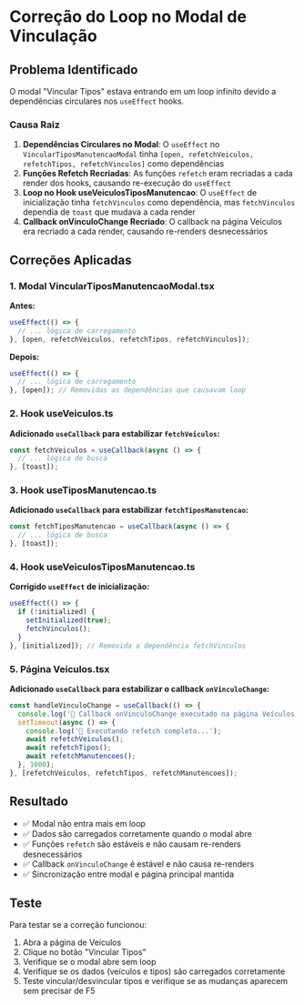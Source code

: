 # Correção do Loop no Modal de Vinculação

## Problema Identificado

O modal "Vincular Tipos" estava entrando em um loop infinito devido a dependências circulares nos `useEffect` hooks.

### Causa Raiz

1. **Dependências Circulares no Modal**: O `useEffect` no `VincularTiposManutencaoModal` tinha `[open, refetchVeiculos, refetchTipos, refetchVinculos]` como dependências
2. **Funções Refetch Recriadas**: As funções `refetch` eram recriadas a cada render dos hooks, causando re-execução do `useEffect`
3. **Loop no Hook useVeiculosTiposManutencao**: O `useEffect` de inicialização tinha `fetchVinculos` como dependência, mas `fetchVinculos` dependia de `toast` que mudava a cada render
4. **Callback onVinculoChange Recriado**: O callback na página Veículos era recriado a cada render, causando re-renders desnecessários

## Correções Aplicadas

### 1. Modal VincularTiposManutencaoModal.tsx

**Antes:**
```typescript
useEffect(() => {
  // ... lógica de carregamento
}, [open, refetchVeiculos, refetchTipos, refetchVinculos]);
```

**Depois:**
```typescript
useEffect(() => {
  // ... lógica de carregamento
}, [open]); // Removidas as dependências que causavam loop
```

### 2. Hook useVeiculos.ts

**Adicionado `useCallback` para estabilizar `fetchVeiculos`:**
```typescript
const fetchVeiculos = useCallback(async () => {
  // ... lógica de busca
}, [toast]);
```

### 3. Hook useTiposManutencao.ts

**Adicionado `useCallback` para estabilizar `fetchTiposManutencao`:**
```typescript
const fetchTiposManutencao = useCallback(async () => {
  // ... lógica de busca
}, [toast]);
```

### 4. Hook useVeiculosTiposManutencao.ts

**Corrigido `useEffect` de inicialização:**
```typescript
useEffect(() => {
  if (!initialized) {
    setInitialized(true);
    fetchVinculos();
  }
}, [initialized]); // Removida a dependência fetchVinculos
```

### 5. Página Veiculos.tsx

**Adicionado `useCallback` para estabilizar o callback `onVinculoChange`:**
```typescript
const handleVinculoChange = useCallback(() => {
  console.log('🔄 Callback onVinculoChange executado na página Veículos');
  setTimeout(async () => {
    console.log('🔄 Executando refetch completo...');
    await refetchVeiculos();
    await refetchTipos();
    await refetchManutencoes();
  }, 1000);
}, [refetchVeiculos, refetchTipos, refetchManutencoes]);
```

## Resultado

- ✅ Modal não entra mais em loop
- ✅ Dados são carregados corretamente quando o modal abre
- ✅ Funções `refetch` são estáveis e não causam re-renders desnecessários
- ✅ Callback `onVinculoChange` é estável e não causa re-renders
- ✅ Sincronização entre modal e página principal mantida

## Teste

Para testar se a correção funcionou:

1. Abra a página de Veículos
2. Clique no botão "Vincular Tipos"
3. Verifique se o modal abre sem loop
4. Verifique se os dados (veículos e tipos) são carregados corretamente
5. Teste vincular/desvincular tipos e verifique se as mudanças aparecem sem precisar de F5 